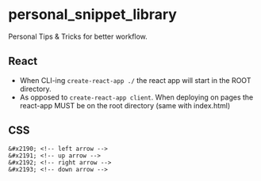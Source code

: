# personal_snippet_library
Personal Tips &amp; Tricks for better workflow. 



## React

 - When CLI-ing `create-react-app ./` the react app will start in the ROOT directory.
 - As opposed to `create-react-app client`. When deploying on pages the react-app MUST be on the root directory (same with index.html)


## CSS

```
&#x2190; <!-- left arrow -->
&#x2191; <!-- up arrow -->
&#x2192; <!-- right arrow -->
&#x2193; <!-- down arrow -->
```

